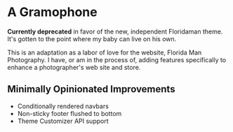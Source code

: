 <h1>A  Gramophone</h1>
<p><strong>Currently deprecated</strong> in favor of the new, independent Floridaman theme. It's gotten to the point where my baby can live on his own.</p>
<p>This is an adaptation as a labor of love for the website, Florida Man Photography. I have, or am in the process of, adding features specifically to enhance a photographer's web site and store.</p>
<h2>Minimally Opinionated Improvements</h2>
<ul>
<li>Conditionally rendered navbars</li>
<li>Non-sticky footer flushed to bottom</li>
<li>Theme Customizer API support
</ul>
